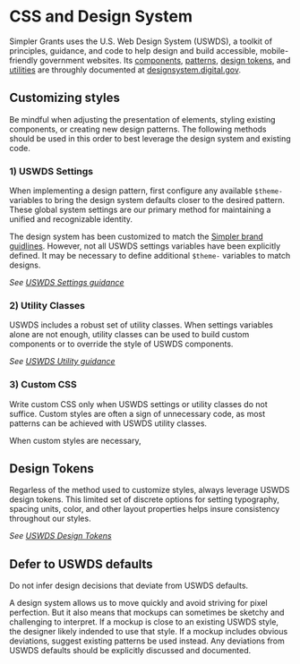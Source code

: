 # CSS and Design System 

Simpler Grants uses the U.S. Web Design System (USWDS), a toolkit of principles, guidance, and code to help design and build accessible, mobile-friendly government websites. Its [components](https://designsystem.digital.gov/components/), [patterns](https://designsystem.digital.gov/patterns/), [design tokens](https://designsystem.digital.gov/design-tokens/), and [utilities](https://designsystem.digital.gov/utilities/) are throughly documented at [designsystem.digital.gov](https://designsystem.digital.gov/). 


## Customizing styles

Be mindful when adjusting the presentation of elements, styling existing components, or creating new design patterns. The following methods should be used in this order to best leverage the design system and existing code. 

### 1) USWDS Settings 

When implementing a design pattern, first configure any available `$theme-` variables to bring the design system defaults closer to the desired pattern. These global system settings are our primary method for maintaining a unified and recognizable identity. 

The design system has been customized to match the [Simpler brand guidlines](https://wiki.simpler.grants.gov/design-and-research/brand-guidelines). However, not all USWDS settings variables have been explicitly defined. It may be necessary to define additional `$theme-` variables to match designs.  

_See [USWDS Settings guidance](https://designsystem.digital.gov/documentation/settings/)_

### 2) Utility Classes

USWDS includes a robust set of utility classes. When settings variables alone are not enough, utility classes can be used to build custom components or to override the style of USWDS components. 

_See [USWDS Utility guidance](https://designsystem.digital.gov/utilities/)_

### 3) Custom CSS

Write custom CSS only when USWDS settings or utility classes do not suffice. Custom styles are often a sign of unnecessary code, as most patterns can be achieved with USWDS utility classes. 

When custom styles are necessary, 


## Design Tokens

Regarless of the method used to customize styles, always leverage USWDS design tokens. This limited set of discrete options for setting typography, spacing units, color, and other layout properties helps insure consistency throughout our styles. 

_See [USWDS Design Tokens](https://designsystem.digital.gov/design-tokens/)_


## Defer to USWDS defaults

Do not infer design decisions that deviate from USWDS defaults. 

A design system allows us to move quickly and avoid striving for pixel perfection. But it also means that mockups can sometimes be sketchy and challenging to interpret. If a mockup is close to an existing USWDS style, the designer likely indended to use that style. If a mockup includes obvious deviations, suggest existing patterns be used instead. Any deviations from USWDS defaults should be explicitly discussed and documented. 
